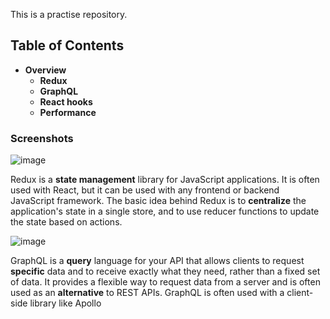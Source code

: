 This is a practise repository.
## Table of Contents
* <strong>Overview</strong>
    * <strong>Redux</strong>
    * <strong>GraphQL</strong>
    * <strong>React hooks</strong>
    * <strong>Performance</strong>
### Screenshots
![image](https://user-images.githubusercontent.com/89903354/210188150-55b1f4c2-bccb-4f23-b443-623523001c34.png)

Redux is a <strong>state management</strong> library for JavaScript applications.
It is often used with React, but it can be used with any frontend or backend JavaScript framework.
The basic idea behind Redux is to <strong>centralize</strong> the application's state in a single store, and to use reducer functions to update the state based on actions.

![image](https://user-images.githubusercontent.com/89903354/210267094-036a148c-8b93-4672-b27d-8859ee78f1e4.png)

GraphQL is a <strong>query</strong> language for your API that allows clients to request
<strong>specific</strong> data and to receive exactly what they need, rather than a fixed set of data. It provides a flexible way to request data from a server and is often used as an <strong>alternative</strong> to REST APIs.
GraphQL is often used with a client-side library like Apollo 
